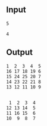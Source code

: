 ## Input

```
5

4
```

## Output

```
1  2  3  4  5
16 17 18 19 6
15 24 25 20 7
14 23 22 21 8
13 12 11 10 9


 1  2  3  4
12 13 14  5
11 16 15  6
10  9  8  7
```
